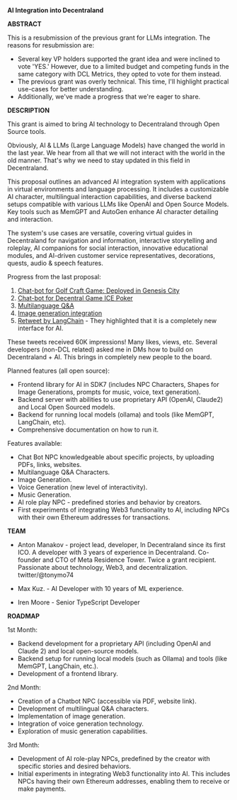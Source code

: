 ****AI Integration into Decentraland****



**ABSTRACT**

This is a resubmission of the previous grant for LLMs integration. The reasons for resubmission are:

- Several key VP holders supported the grant idea and were inclined to vote 'YES.' However, due to a limited budget and competing funds in the same category with DCL Metrics, they opted to vote for them instead.
- The previous grant was overly technical. This time, I'll highlight practical use-cases for better understanding.
- Additionally, we've made a progress that we're eager to share.


****DESCRIPTION****


This grant is aimed to bring AI technology to Decentraland through Open Source tools.

Obviously, AI & LLMs (Large Language Models) have changed the world in the last year. We hear from all that we will not interact with the world in the old manner. That's why we need to stay updated in this field in Decentraland.

This proposal outlines an advanced AI integration system with applications in virtual environments and language processing. It includes a customizable AI character, multilingual interaction capabilities, and diverse backend setups compatible with various LLMs like OpenAI and Open Source Models. Key tools such as MemGPT and AutoGen enhance AI character detailing and interaction.

The system's use cases are versatile, covering virtual guides in Decentraland for navigation and information, interactive storytelling and roleplay, AI companions for social interaction, innovative educational modules, and AI-driven customer service representatives, decorations, quests, audio & speech features.

Progress from the last proposal:

[//]: # (1. [Chat-bot for Golf Craft Game: Deployed in Genesis City]&#40;https://decentraland.org/play/?position=55%2C-42&#41;{:target="_blank"})

[//]: # (2. [Chat-bot for Decentral Game ICE Poker]&#40;https://twitter.com/TonyMo74/status/1745380483389956509&#41;{:target="_blank"})

[//]: # (3. [Multilanguage Q&A]&#40;https://twitter.com/TonyMo74/status/1746759684705632643&#41;{:target="_blank"})

[//]: # (4. [Image generation integration]&#40;https://twitter.com/TonyMo74/status/1740682713332637925&#41;{:target="_blank"})

[//]: # (5. [Retweet by LangChain]&#40;https://twitter.com/LangChainAI/status/1746569216239808885&#41;{:target="_blank"} - They highlighted that it is a completely new interface for AI.)

1. <a href="https://decentraland.org/play/?position=55%2C-42" target="_blank">Chat-bot for Golf Craft Game: Deployed in Genesis City</a>
2. <a href="https://twitter.com/TonyMo74/status/1745380483389956509" target="_blank">Chat-bot for Decentral Game ICE Poker</a>
3. <a href="https://twitter.com/TonyMo74/status/1746759684705632643" target="_blank">Multilanguage Q&A</a>
4. <a href="https://twitter.com/TonyMo74/status/1740682713332637925" target="_blank">Image generation integration</a>
5. <a href="https://twitter.com/LangChainAI/status/1746569216239808885" target="_blank">Retweet by LangChain</a> - They highlighted that it is a completely new interface for AI.


These tweets received 60K impressions! Many likes, views, etc. Several developers (non-DCL related) asked me in DMs how to build on Decentraland + AI. 
This brings in completely new people to the board.

Planned features (all open source):
- Frontend library for AI in SDK7 (includes NPC Characters, Shapes for Image Generations, prompts for music, voice, text generation).
- Backend server with abilities to use proprietary API (OpenAI, Claude2) and Local Open Sourced models.
- Backend for running local models (ollama) and tools (like MemGPT, LangChain, etc).
- Comprehensive documentation on how to run it.

Features available:
- Chat Bot NPC knowledgeable about specific projects, by uploading PDFs, links, websites.
- Multilanguage Q&A Characters.
- Image Generation.
- Voice Generation (new level of interactivity).
- Music Generation.
- AI role play NPC - predefined stories and behavior by creators.
- First experiments of integrating Web3 functionality to AI, including NPCs with their own Ethereum addresses for transactions.


****TEAM****


- Anton Manakov - project lead, developer,
In Decentraland since its first ICO. A developer with 3 years of experience in Decentraland. Co-founder and CTO of Meta Residence Tower. Twice a grant recipient. Passionate about technology, Web3, and decentralization.
twitter/@tonymo74

- Max Kuz. - AI Developer with 10 years of ML experience.

- Iren Moore - Senior TypeScript Developer



****ROADMAP****

1st Month:
* Backend development for a proprietary API (including OpenAI and Claude 2) and local open-source models.
* Backend setup for running local models (such as Ollama) and tools (like MemGPT, LangChain, etc.).
* Development of a frontend library.

2nd Month:
* Creation of a Chatbot NPC (accessible via PDF, website link).
* Development of multilingual Q&A characters.
* Implementation of image generation.
* Integration of voice generation technology.
* Exploration of music generation capabilities.

3rd Month:
* Development of AI role-play NPCs, predefined by the creator with specific stories and desired behaviors.
* Initial experiments in integrating Web3 functionality into AI. This includes NPCs having their own Ethereum addresses, enabling them to receive or make payments.
